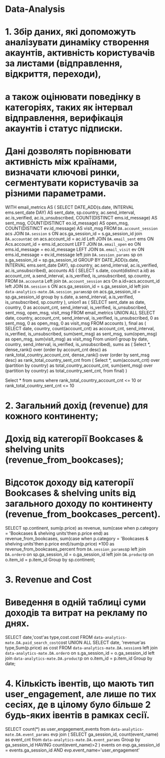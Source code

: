 # Data-Analysis


# 1. Збір даних, які допоможуть аналізувати динаміку створення акаунтів, активність користувачів за листами (відправлення, відкриття, переходи), 
# а також оцінювати поведінку в категоріях, таких як інтервал відправлення, верифікація акаунтів і статус підписки. 
# Дані дозволять порівнювати активність між країнами, визначати ключові ринки, сегментувати користувачів за різними параметрами.

WITH
email_metrics AS (
SELECT
   DATE_ADD(s.date, INTERVAL ems.sent_date DAY) AS sent_date,
    sp.country,
   ac.send_interval,
   ac.is_verified,
   ac.is_unsubscribed,
   COUNT(DISTINCT ems.id_message) AS sent_msg,
   COUNT(DISTINCT eo.id_message) AS open_msg,
   COUNT(DISTINCT ev.id_message) AS visit_msg
 FROM
   `DA.account_session` acs
 JOIN
   `DA.session` s
 ON
   acs.ga_session_id = s.ga_session_id
  join
  `DA.account`ac
  on acs.account_id = ac.id
 Left JOIN
   `DA.email_sent` ems
 ON
   Acs.account_id = ems.id_account
 LEFT JOIN
   `DA.email_open` eo
 ON
   ems.id_message = eo.id_message
 LEFT JOIN
   `DA.email_visit` ev
 ON
   ems.id_message = ev.id_message
left join `DA.session_params` sp
  on s.ga_session_id = sp.ga_session_id
 GROUP BY
   DATE_ADD(s.date, INTERVAL ems.sent_date DAY),
   sp.country,
   ac.send_interval,
   ac.is_verified,
   ac.is_unsubscribed),
accounts AS (
 SELECT
    s.date,
    count(distinct a.id) as account_cnt,
    a.send_interval,
    a.is_verified,
    is_unsubscribed,
    sp.country,
 FROM
`DA.account`a
Left join
   `DA.account_session` acs
On a.id=acs.account_id
 left JOIN
   `DA.session` s
 ON  acs.ga_session_id = s.ga_session_id
   left join `data-analytics-mate.DA.session_params`sp
  on acs.ga_session_id = sp.ga_session_id
group by
s.date,
a.send_interval,
a.is_verified,
is_unsubscribed,
sp.country
),
union1 as (
SELECT
    sent_date as date,
    country,
    0 as account_cnt,
    send_interval,
    is_verified,
    is_unsubscribed,
    sent_msg,
    open_msg,
    visit_msg
 FROM email_metrics
 UNION ALL
 SELECT
    date,
    country,
    account_cnt,
    send_interval,
    is_verified,
    is_unsubscribed,
    0 as sent_msg,
    0 as open_msg,
    0 as visit_msg
 FROM accounts ),
  final as (
 SELECT
    date,
    country,
    count(account_cnt) as account_cnt,
    send_interval,
    is_verified,
    is_unsubscribed,
    sum(sent_msg) as sent_msg,
    sum(open_msg) as open_msg,
    sum(visit_msg) as visit_msg
 From union1
    group by date,
country,
send_interval,
is_verified,
is_unsubscribed),
sums as (
Select *,
dense_rank() over (order by account_cnt desc) as rank_total_country_account_cnt,
dense_rank() over (order by sent_msg desc) as rank_total_country_sent_cnt
from (
Select *,
      sum(account_cnt) over (partition by country) as total_country_account_cnt,
      sum(sent_msg) over (partition by country) as total_country_sent_cnt,
from final)
)

Select *
from sums
where rank_total_country_account_cnt <= 10 or rank_total_country_sent_cnt
 <= 10

# 2. Загальний дохід (revenue) для кожного континенту;
# Дохід від категорії Bookcases & shelving units (revenue_from_bookcases);
# Відсоток доходу від категорії Bookcases & shelving units від загального доходу по континенту (revenue_from_bookcases_percent).

SELECT
sp.continent,
sum(p.price) as revenue,
sum(case when p.category = 'Bookcases & shelving units'then p.price end) as revenue_from_bookcases,
sum(case when p.category = 'Bookcases & shelving units'then p.price end)/sum(p.price) *100 as revenue_from_bookcases_percent
from `DA.session_params`sp
left join `DA.order`o
on sp.ga_session_id = o.ga_session_id
left join `DA.product`p
on o.item_id = p.item_id
Group by sp.continent;

# 3. Revenue and Cost
# Виведення в одній таблиці суми доходів та витрат на рекламу по днях. 
SELECT
 date,'cost'as type,cost.cost
FROM `data-analytics-mate.DA.paid_search_cost`cost
UNION ALL
SELECT
date, 'revenue'as type,Sum(p.price) as cost
FROM `data-analytics-mate.DA.session`s
left join `data-analytics-mate.DA.order`o
on s.ga_session_id = o.ga_session_id
left join `data-analytics-mate.DA.product`p
on o.item_id = p.item_id
Group by date;

# 4. Кількість івентів, що мають тип user_engagement, але лише по тих сесіях, де в цілому було більше 2 будь-яких івентів в рамках сесії.
SELECT
count(*) as user_engagement_events
from `data-analytics-mate.DA.event_params` evp
join
(
SELECT ga_session_id,
count(event_name) as event_cnt
from `data-analytics-mate.DA.event_params`
Group by ga_session_id
HAVING count(event_name)>2
) events
on evp.ga_session_id = events.ga_session_id
AND evp.event_name='user_engagement'






